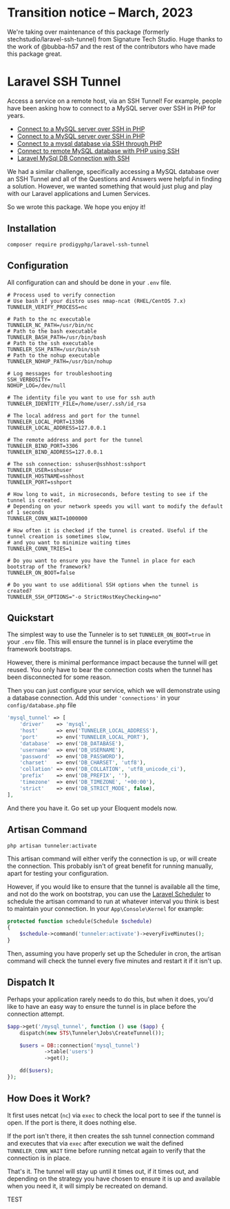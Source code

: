 # Transition notice – March, 2023
We're taking over maintenance of this package (formerly stechstudio/laravel-ssh-tunnel) from Signature Tech Studio. Huge thanks to the work of @bubba-h57 and the rest of the contributors who have made this package great.

# Laravel SSH Tunnel
Access a service on a remote host, via an SSH Tunnel! For example, people have been asking how to connect to a MySQL server over SSH in PHP for years.

 - [Connect to a MySQL server over SSH in PHP](http://stackoverflow.com/questions/464317/connect-to-a-mysql-server-over-ssh-in-php)
 - [Connect to a MySQL server over SSH in PHP](http://stackoverflow.com/questions/309615/connect-to-a-mysql-server-over-ssh-in-php)
 - [Connect to a mysql database via SSH through PHP](http://stackoverflow.com/questions/18069658/connect-to-a-mysql-database-via-ssh-through-php)
 - [Connect to remote MySQL database with PHP using SSH](http://stackoverflow.com/questions/4927056/connect-to-remote-mysql-database-with-php-using-ssh)
 - [Laravel MySql DB Connection with SSH](http://stackoverflow.com/questions/25495364/laravel-mysql-db-connection-with-ssh)

We had a similar challenge, specifically accessing a MySQL database over an SSH Tunnel and all of the Questions and Answers were helpful in finding a solution. However, we wanted something that would just plug and play with our Laravel applications and Lumen Services.

So we wrote this package. We hope you enjoy it!

## Installation

```
composer require prodigyphp/laravel-ssh-tunnel
```
## Configuration
All configuration can and should be done in your `.env` file.
```env
# Process used to verify connection
# Use bash if your distro uses nmap-ncat (RHEL/CentOS 7.x) 
TUNNELER_VERIFY_PROCESS=nc

# Path to the nc executable
TUNNELER_NC_PATH=/usr/bin/nc
# Path to the bash executable
TUNNELER_BASH_PATH=/usr/bin/bash
# Path to the ssh executable
TUNNELER_SSH_PATH=/usr/bin/ssh
# Path to the nohup executable
TUNNELER_NOHUP_PATH=/usr/bin/nohup

# Log messages for troubleshooting
SSH_VERBOSITY=
NOHUP_LOG=/dev/null

# The identity file you want to use for ssh auth
TUNNELER_IDENTITY_FILE=/home/user/.ssh/id_rsa

# The local address and port for the tunnel
TUNNELER_LOCAL_PORT=13306
TUNNELER_LOCAL_ADDRESS=127.0.0.1

# The remote address and port for the tunnel
TUNNELER_BIND_PORT=3306
TUNNELER_BIND_ADDRESS=127.0.0.1

# The ssh connection: sshuser@sshhost:sshport
TUNNELER_USER=sshuser
TUNNELER_HOSTNAME=sshhost
TUNNELER_PORT=sshport

# How long to wait, in microseconds, before testing to see if the tunnel is created.
# Depending on your network speeds you will want to modify the default of 1 seconds
TUNNELER_CONN_WAIT=1000000

# How often it is checked if the tunnel is created. Useful if the tunnel creation is sometimes slow, 
# and you want to minimize waiting times 
TUNNELER_CONN_TRIES=1

# Do you want to ensure you have the Tunnel in place for each bootstrap of the framework?
TUNNELER_ON_BOOT=false

# Do you want to use additional SSH options when the tunnel is created?
TUNNELER_SSH_OPTIONS="-o StrictHostKeyChecking=no"
```

## Quickstart
The simplest way to use the Tunneler is to set `TUNNELER_ON_BOOT=true` in your `.env` file. This will ensure the tunnel is in place everytime the framework bootstraps.

However, there is minimal performance impact because the tunnel will get reused. You only have to bear the connection costs when the tunnel has been disconnected for some reason.

Then you can just configure your service, which we will demonstrate using a database connection. Add this under `'connections'` in your `config/database.php` file

```php
'mysql_tunnel' => [
    'driver'    => 'mysql',
    'host'      => env('TUNNELER_LOCAL_ADDRESS'),
    'port'      => env('TUNNELER_LOCAL_PORT'),
    'database'  => env('DB_DATABASE'),
    'username'  => env('DB_USERNAME'),
    'password'  => env('DB_PASSWORD'),
    'charset'   => env('DB_CHARSET', 'utf8'),
    'collation' => env('DB_COLLATION', 'utf8_unicode_ci'),
    'prefix'    => env('DB_PREFIX', ''),
    'timezone'  => env('DB_TIMEZONE', '+00:00'),
    'strict'    => env('DB_STRICT_MODE', false),
],
```
And there you have it. Go set up your Eloquent models now.

## Artisan Command
```
php artisan tunneler:activate
```

This artisan command will either verify the connection is up, or will create the connection. This probably isn't of great benefit for running manually, apart for testing your configuration.

However, if you would like to ensure that the tunnel is available all the time, and not do the work on bootstrap, you can use the [Laravel Scheduler](https://laravel.com/docs/5.3/scheduling) to schedule the artisan command to run at whatever interval you think is best to maintain your connection. In your `App\Console\Kernel` for example:

```php
protected function schedule(Schedule $schedule)
{
    $schedule->command('tunneler:activate')->everyFiveMinutes();
}
```

Then, assuming you have properly set up the Scheduler in cron, the artisan command will check the tunnel every five minutes and restart it if it isn't up.

## Dispatch It
Perhaps your application rarely needs to do this, but when it does, you'd like to have an easy way to ensure the tunnel is in place before the connection attempt.

```php
$app->get('/mysql_tunnel', function () use ($app) {
    dispatch(new STS\Tunneler\Jobs\CreateTunnel());

    $users = DB::connection('mysql_tunnel')
            ->table('users')
            ->get();

    dd($users);
});

```

## How Does it Work?
It first uses netcat (`nc`) via `exec` to check the local port to see if the tunnel is open. If the port is there, it does nothing else.

If the port isn't there, it then creates the ssh tunnel connection command and executes that via `exec` after execution we wait the defined `TUNNELER_CONN_WAIT` time before running netcat again to verify that the connection is in place.

That's it. The tunnel will stay up until it times out, if it times out, and depending on the strategy you have chosen to ensure it is up and available when you need it, it will simply be recreated on demand.

TEST
